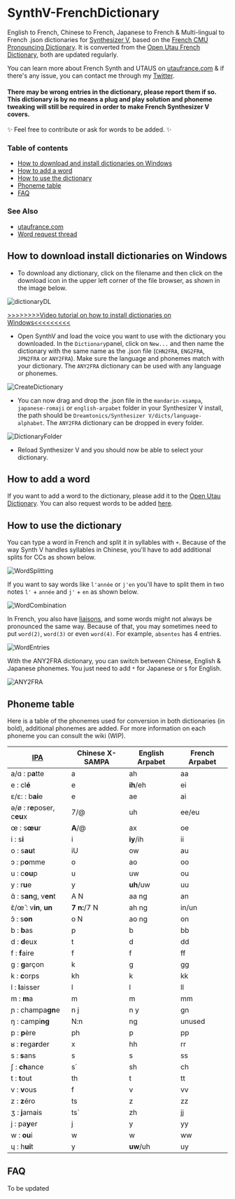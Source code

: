 # SynthV-FrenchDictionary
English to French, Chinese to French, Japanese to French & Multi-lingual to French .json dictionaries for [Synthesizer V](https://dreamtonics.com/en/synthesizerv/), based on the [French CMU Pronouncing Dictionary](https://sourceforge.net/projects/cmusphinx/files/Acoustic%20and%20Language%20Models/French/). It is converted from the [Open Utau French Dictionary](https://github.com/mmemim/OpenUTAU-French-Dictionary), both are updated regularly.

You can learn more about French Synth and UTAUS on [utaufrance.com](https://utaufrance.com/) & if there's any issue, you can contact me through my [Twitter](https://twitter.com/mmem1m).

#### There may be wrong entries in the dictionary, please report them if so. This dictionary is by no means a plug and play solution and phoneme tweaking will still be required in order to make French Synthesizer V covers.

✨ Feel free to contribute or ask for words to be added. ✨

### Table of contents
- [How to download and install dictionaries on Windows]()
- [How to add a word]()
- [How to use the dictionary]()
- [Phoneme table]()
- [FAQ]()

### See Also
- [utaufrance.com](https://utaufrance.com/)
- [Word request thread](#)

## How to download install dictionaries on Windows

- To download any dictionary, click on the filename and then click on the download icon in the upper left corner of the file browser, as shown in the image below.

![dictionaryDL](https://i.imgur.com/hKnkNCB.png)

[>>>>>>>>Video tutorial on how to install dictionaries on Windows<<<<<<<<<](https://www.youtube.com/watch?v=LI8hWO2PJGU)

-  Open SynthV and load the voice you want to use with the dictionary you downloaded. In the `Dictionary`panel, click on `New...` and then name the dictionary with the same name as the .json file (`CHN2FRA`, `ENG2FRA`, `JPN2FRA` or `ANY2FRA`). Make sure the language and phonemes match with your dictionary. The `ANY2FRA` dictionary can be used with any language or phonemes.

![CreateDictionary](https://i.imgur.com/XwpXmlU.png)

- You can now drag and drop the .json file in the `mandarin-xsampa`, `japanese-romaji` or `english-arpabet` folder in your Synthesizer V install, the path should be `Dreamtonics/Synthesizer V/dicts/language-alphabet`. The `ANY2FRA` dictionary can be dropped in every folder.

![DictionaryFolder](https://i.imgur.com/Wc8jn3S.png)

- Reload Synthesizer V and you should now be able to select your dictionary.

## How to add a word

If you want to add a word to the dictionary, please add it to the [Open Utau Dictionary](https://github.com/mmemim/OpenUTAU-French-Dictionary#how-to-add-a-word). You can also request words to be added [here](https://github.com/mmemim/SynthV-FrenchDictionary/issues/1).

## How to use the dictionary

You can type a word in French and split it in syllables with `+`. Because of the way Synth V handles syllables in Chinese, you'll have to add additional splits for CCs as shown below.

![WordSplitting](https://i.imgur.com/QoQ5RSi.png)

If you want to say words like `l'année` or `j'en` you'll have to split them in two notes `l'` + `année` and `j'` + `en` as shown below.

![WordCombination](https://i.imgur.com/6zxP6SR.png)

In French, you also have [liaisons](https://en.wikipedia.org/wiki/Liaison_(French)), and some words might not always be pronounced the same way. Because of that, you may sometimes need to put `word(2)`, `word(3)` or even `word(4)`. For example, `absentes` has 4 entries.

![WordEntries](https://i.imgur.com/MsXgO0o.png)

With the ANY2FRA dictionary, you can switch between Chinese, English & Japanese phonemes. You just need to add `*` for Japanese or `$` for English.

![ANY2FRA](https://i.imgur.com/eMq2Nda.png)

## Phoneme table

Here is a table of the phonemes used for conversion in both dictionaries (in bold), additional phonemes are added.
For more information on each phoneme you can consult the wiki (WIP).

| [IPA](https://en.wikipedia.org/wiki/Help:IPA/French) | Chinese X-SAMPA | English Arpabet | French Arpabet |
| ------------- | ------------- | ------------- | ------------- |
| a/ɑ : p**a**tte | a | ah | aa |
| e : cl**é** | e | **ih**/eh | ei |
| ɛ/ɛ: : b**ai**e | e | ae | ai |
| ə/ø : r**e**poser,  c**eu**x | 7/@ | uh | ee/eu |
| œ :  s**œu**r | **A**/@ | ax | oe |
| i : s**i** | i | **iy**/ih | ii |
| o : s**au**t | iU | ow | au |
| ɔ : p**o**mme | o | ao | oo |
| u : c**ou**p | u | uw | ou |
| y : r**u**e | y | **uh**/uw | uu |
| ɑ̃ : s**an**g, v**en**t | A N | aa ng | an |
| ɛ̃/œ̃ : v**in**, **un** | **7 n:**/7 N | ah ng | in/un |
| ɔ̃ : s**on** | o N | ao ng | on |
| b : **b**as | p | b | bb |
| d : **d**eux | t | d | dd |
| f : **f**aire | f | f | ff |
| g : **g**arçon | k | g | gg |
| k : **c**orps | kh | k | kk |
| l : **l**aisser | l | l | ll |
| m : **m**a | m | m | mm |
| ɲ : champa**gn**e | n j | n y | gn |
| ŋ : campi**ng** | N\:n | ng | unused |
| p : **p**ère | ph | p | pp |
| ʁ : **r**ega**r**der | x | hh | rr |
| s : **s**ans | s | s | ss |
| ʃ : **ch**ance | s` | sh | ch |
| t : **t**out | th | t | tt |
| v : **v**ous | f | v | vv |
| z : **z**éro | ts | z | zz |
| ʒ : **j**amais | ts` | zh | jj |
| j : pa**y**er | j | y | yy |
| w : **ou**i | w | w | ww |
| ɥ : h**ui**t | y | **uw**/uh | uy |

## FAQ

To be updated
